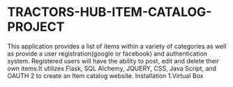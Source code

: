 # TRACTORS-HUB-ITEM-CATALOG-PROJECT
This application provides a list of items within a variety of categories as well as provide a user registration(google or facebook) 
and authentication system. Registered users will have the ability to post, edit and delete their own items.It utilizes Flask, SQL 
Alchemy, JQUERY, CSS, Java Script, and OAUTH 2 to create an Item catalog website.
Installation
1.Virtual Box
